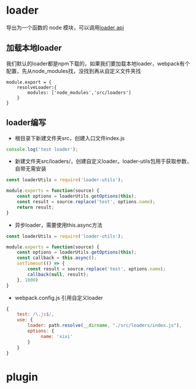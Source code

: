 # loader
导出为一个函数的 node 模块，可以调用[loader api](https://www.webpackjs.com/api/loaders/)

## 加载本地loader
我们默认的loader都是npm下载的，如果我们要加载本地loader，webpack有个配置，先从node_modules找，没找到再从自定义文件夹找
```
module.export = {
    resolveLoader:{
        modules: ['node_modules','src/loaders']
    }
}
```

## loader编写
- 根目录下新建文件夹src，创建入口文件index.js
```javascript
console.log('test loader');
```
- 新建文件夹src/loaders/，创建自定义loader。loader-utils包用于获取参数，自带无需安装
```javascript
const loaderUtils = require('loader-utils');

module.exports = function(source) {
    const options = loaderUtils.getOptions(this);
    const result = source.replace('test', options.name);
    return result;
}
```
- 异步loader，需要使用this.async方法
```javascript
const loaderUtils = require('loader-utils');

module.exports = function(source) {
    const options = loaderUtils.getOptions(this);
    const callback = this.async();
    setTimeout(() => {
        const result = source.replace('test', options.name);
        callback(null, result);
    }, 1000)
}
```
- webpack.config.js 引用自定义loader
```javascript
{
    test: /\.js$/,
    use: {
        loader: path.resolve(__dirname, "./src/loaders/index.js"),
        options: {
             name: 'xixi'
        }
    }
}
```

# plugin
```

```


